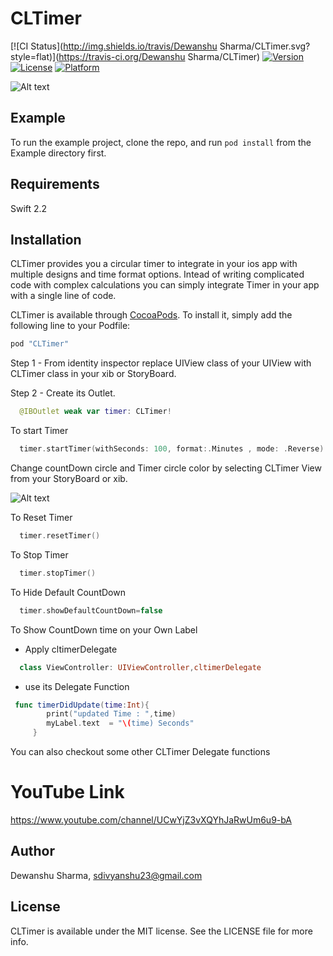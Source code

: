 # CLTimer

[![CI Status](http://img.shields.io/travis/Dewanshu Sharma/CLTimer.svg?style=flat)](https://travis-ci.org/Dewanshu Sharma/CLTimer)
[![Version](https://img.shields.io/cocoapods/v/CLTimer.svg?style=flat)](http://cocoapods.org/pods/CLTimer)
[![License](https://img.shields.io/cocoapods/l/CLTimer.svg?style=flat)](http://cocoapods.org/pods/CLTimer)
[![Platform](https://img.shields.io/cocoapods/p/CLTimer.svg?style=flat)](http://cocoapods.org/pods/CLTimer)

![Alt text](https://s31.postimg.org/j92eliel7/Simulator_Screen_Shot_06_Jul_2016_3_54_19_AM.png "CLTimer beta")


## Example

To run the example project, clone the repo, and run `pod install` from the Example directory first.

## Requirements

Swift 2.2

## Installation

CLTimer provides you a circular timer to integrate in your ios app with multiple designs and time format options. Intead of writing complicated code with complex calculations you can simply integrate Timer in your app with a single line of code.

CLTimer is available through [CocoaPods](http://cocoapods.org). To install
it, simply add the following line to your Podfile:

```ruby
pod "CLTimer"
```

Step 1 - From identity inspector replace UIView class of your UIView with CLTimer class in your xib or StoryBoard.  

Step 2 - Create its Outlet.  

```swift
  @IBOutlet weak var timer: CLTimer!
```

To start Timer

```swift
  timer.startTimer(withSeconds: 100, format:.Minutes , mode: .Reverse)
```

Change countDown circle and Timer circle color by selecting CLTimer View from your StoryBoard or xib.    


![Alt text](https://s26.postimg.org/tx6ovtreh/jhj.png )   


  



To Reset Timer

```swift
  timer.resetTimer()
```   



To Stop Timer  

```swift
  timer.stopTimer()
```   


To Hide Default CountDown  

```swift
  timer.showDefaultCountDown=false
```   


To Show CountDown time on your Own Label    


- Apply cltimerDelegate
```swift
  class ViewController: UIViewController,cltimerDelegate
```   


- use its Delegate Function  
 
```swift
 func timerDidUpdate(time:Int){
        print("updated Time : ",time)
        myLabel.text  = "\(time) Seconds"
     }
```      




You can also checkout some other CLTimer Delegate functions 


# YouTube Link   

https://www.youtube.com/channel/UCwYjZ3vXQYhJaRwUm6u9-bA

## Author

Dewanshu Sharma, sdivyanshu23@gmail.com

## License

CLTimer is available under the MIT license. See the LICENSE file for more info.
